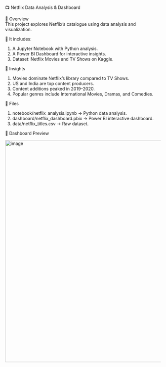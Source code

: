 📺 Netflix Data Analysis & Dashboard                                            

🔹 Overview                                                                                                                                                                                                          
This project explores Netflix’s catalogue using data analysis and visualization.

🔹 It includes:                     
1. A Jupyter Notebook with Python analysis.                                                                                                                                                                          
2. A Power BI Dashboard for interactive insights.                                                                                                                                                                    
3. Dataset: Netflix Movies and TV Shows on Kaggle.                                                                                                                                                                       

🔹 Insights                                                                                                                                                                                                          
1. Movies dominate Netflix’s library compared to TV Shows.                                                                                                                                                           
2. US and India are top content producers.                                                                                                                                                                           
3. Content additions peaked in 2019–2020.                                                                                                                                                                            
4. Popular genres include International Movies, Dramas, and Comedies.
                                                                                                                                                  
🔹 Files                                                                                                                                                                                                             
1. notebook/netflix_analysis.ipynb → Python data analysis.                                                                                                                                                           
2. dashboard/netflix_dashboard.pbix → Power BI interactive dashboard.                                                                                                                                                
3. data/netflix_titles.csv → Raw dataset.
   
🔹 Dashboard Preview 

<img width="1277" height="718" alt="image" src="https://github.com/user-attachments/assets/66884d80-8e67-43a4-ae94-d74d6a6a51f7" />
